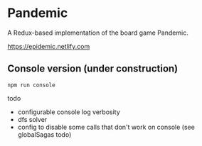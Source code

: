 # Pandemic
A Redux-based implementation of the board game Pandemic.

https://epidemic.netlify.com

## Console version (under construction)

`npm run console`

todo
- configurable console log verbosity
- dfs solver
- config to disable some calls that don't work on console (see globalSagas todo)
